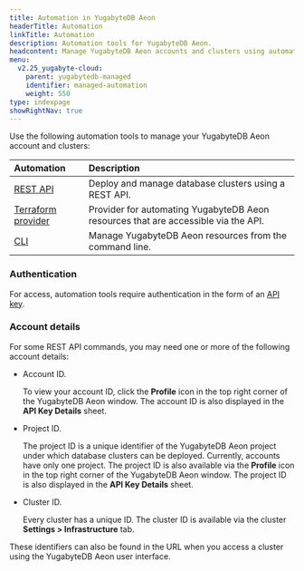 ```yaml
---
title: Automation in YugabyteDB Aeon
headerTitle: Automation
linkTitle: Automation
description: Automation tools for YugabyteDB Aeon.
headcontent: Manage YugabyteDB Aeon accounts and clusters using automation
menu:
  v2.25_yugabyte-cloud:
    parent: yugabytedb-managed
    identifier: managed-automation
    weight: 550
type: indexpage
showRightNav: true
---
```


Use the following automation tools to manage your YugabyteDB Aeon account and clusters:

| Automation | Description |
| :--------- | :---------- |
| [REST API](managed-api/) | Deploy and manage database clusters using a REST API. |
| [Terraform provider](managed-terraform/) | Provider for automating YugabyteDB Aeon resources that are accessible via the API. |
| [CLI](managed-cli/) | Manage YugabyteDB Aeon resources from the command line. |

### Authentication

For access, automation tools require authentication in the form of an [API key](managed-apikeys/).

### Account details

For some REST API commands, you may need one or more of the following account details:

- Account ID.

    To view your account ID, click the **Profile** icon in the top right corner of the YugabyteDB Aeon window. The account ID is also displayed in the **API Key Details** sheet.

- Project ID.

    The project ID is a unique identifier of the YugabyteDB Aeon project under which database clusters can be deployed. Currently, accounts have only one project. The project ID is also available via the **Profile** icon in the top right corner of the YugabyteDB Aeon window. The project ID is also displayed in the **API Key Details** sheet.

- Cluster ID.

    Every cluster has a unique ID. The cluster ID is available via the cluster **Settings > Infrastructure** tab.

These identifiers can also be found in the URL when you access a cluster using the YugabyteDB Aeon user interface.
